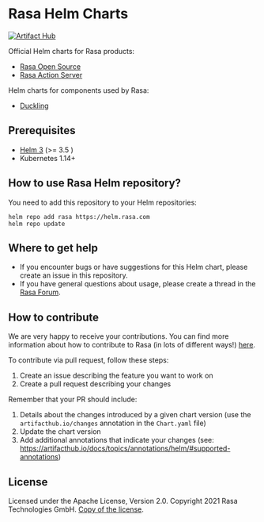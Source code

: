# Rasa Helm Charts

[![Artifact Hub](https://img.shields.io/endpoint?url=https://artifacthub.io/badge/repository/rasa)](https://artifacthub.io/packages/search?repo=rasa)

Official Helm charts for Rasa products:

- [Rasa Open Source](charts/rasa)
- [Rasa Action Server](charts/rasa-action-server)

Helm charts for components used by Rasa:

- [Duckling](charts/duckling)

## Prerequisites

- [Helm 3](https://helm.sh/) (>= 3.5 )
- Kubernetes 1.14+

## How to use Rasa Helm repository?

You need to add this repository to your Helm repositories:

```shell
helm repo add rasa https://helm.rasa.com
helm repo update
```

## Where to get help

- If you encounter bugs or have suggestions for this Helm chart, please create an issue in this repository.
- If you have general questions about usage, please create a thread in the [Rasa Forum](https://forum.rasa.com/).

## How to contribute

We are very happy to receive your contributions. You can
find more information about how to contribute to Rasa (in lots of
different ways!) [here](http://rasa.com/community/contribute).

To contribute via pull request, follow these steps:

1. Create an issue describing the feature you want to work on
2. Create a pull request describing your changes

Remember that your PR should include:

1. Details about the changes introduced by a given chart version (use the `artifacthub.io/changes` annotation in the `Chart.yaml` file)
2. Update the chart version
3. Add additional annotations that indicate your changes (see: https://artifacthub.io/docs/topics/annotations/helm/#supported-annotations)

## License

Licensed under the Apache License, Version 2.0. Copyright 2021 Rasa Technologies GmbH. [Copy of the license](LICENSE).

